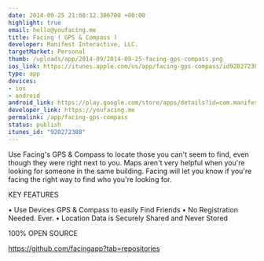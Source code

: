 ```yaml
--- 
date: 2014-09-25 21:08:12.306700 +00:00
highlight: true
email: hello@youfacing.me
title: Facing ( GPS & Compass )
developer: Manifest Interactive, LLC.
targetMarket: Personal
thumb: /uploads/app/2014-09/2014-09-25-facing-gps-compass.png
ios_link: https://itunes.apple.com/us/app/facing-gps-compass/id920272388?ls=1&mt=8
type: app
devices: 
- ios
- android
android_link: https://play.google.com/store/apps/details?id=com.manifestinteractive.facing
developer_link: https://youfacing.me
permalink: /app/facing-gps-compass
status: publish
itunes_id: "920272388"
---
```


Use Facing's GPS & Compass to locate those you can't seem to find, even though they were right next to you. Maps aren't very helpful when you're looking for someone in the same building. Facing will let you know if you're facing the right way to find who you're looking for.

KEY FEATURES

• Use Devices GPS & Compass to easily Find Friends
• No Registration Needed. Ever.
• Location Data is Securely Shared and Never Stored

100% OPEN SOURCE

https://github.com/facingapp?tab=repositories
